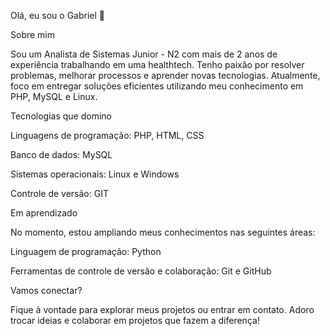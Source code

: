 Olá, eu sou o Gabriel 👋

Sobre mim

Sou um Analista de Sistemas Junior - N2 com mais de 2 anos de experiência trabalhando em uma healthtech. Tenho paixão por resolver problemas, melhorar processos e aprender novas tecnologias. Atualmente, foco em entregar soluções eficientes utilizando meu conhecimento em PHP, MySQL e Linux.

Tecnologias que domino

Linguagens de programação: PHP, HTML, CSS

Banco de dados: MySQL

Sistemas operacionais: Linux e Windows

Controle de versão: GIT

Em aprendizado

No momento, estou ampliando meus conhecimentos nas seguintes áreas:

Linguagem de programação: Python

Ferramentas de controle de versão e colaboração: Git e GitHub

Vamos conectar?

Fique à vontade para explorar meus projetos ou entrar em contato. Adoro trocar ideias e colaborar em projetos que fazem a diferença!
